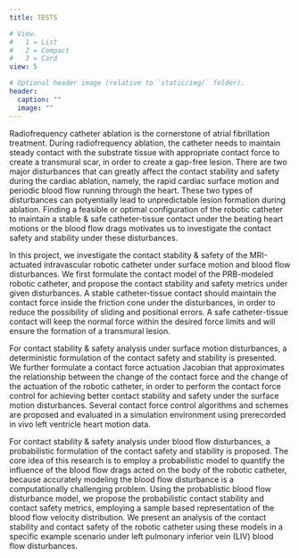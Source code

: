 ```yaml
---
title: TESTS

# View.
#   1 = List
#   2 = Compact
#   3 = Card
view: 5

# Optional header image (relative to `static/img/` folder).
header:
  caption: ""
  image: ""
---
```


Radiofrequency catheter ablation is the cornerstone of atrial fibrillation treatment. During radiofrequency ablation, the catheter needs to maintain steady contact with the substrate tissue with appropriate contact force to create a transmural scar, in order to create a gap-free lesion. There are two major disturbances that can greatly affect the contact stability and safety during the cardiac ablation, namely, the rapid cardiac surface motion and periodic blood flow running through the heart. These two types of disturbances can potyentially lead to unpredictable lesion formation during ablation. Finding a feasible or optimal configuration of the robotic catheter to maintain a stable & safe catheter-tissue contact under the beating heart motions or the blood flow drags motivates us to investigate the contact safety and stability under these disturbances.  

In this project, we investigate the contact stability & safety of the MRI-actuated intravascular robotic catheter under surface motion and blood flow disturbances. We first formulate the contact model of the PRB-modeled robotic catheter, and propose the contact stability and safety metrics under given disturbances. A stable catheter-tissue contact should maintain the contact force inside the friction cone under the disturbances, in order to reduce the possibility of sliding and positional errors. A safe catheter-tissue contact will keep the normal force within the desired force limits and will ensure the formation of a transmural lesion.  

For contact stability & safety analysis under surface motion disturbances, a deterministic formulation of the contact safety and stability is presented. We further formulate a contact force actuation Jacobian that approximates the relationship between the change of the contact force and the change of the actuation of the robotic catheter, in order to perform the contact force control for achieving better contact stability and safety under the surface motion disturbances. Several contact force control algorithms and schemes are proposed and evaluated in a simulation environment using prerecorded in vivo left ventricle heart motion data.

For contact stability & safety analysis under blood flow disturbances, a probabilistic formulation of the contact safety and stability is proposed. The core idea of this research is to employ a probabilistic model to quantify the influence of the blood flow drags acted on the body of the robotic catheter, because accurately modeling the blood flow disturbance is a computationally challenging problem. Using the probablistic blood flow disturbance model, we propose the probabilistic contact stability and contact safety metrics, employing a sample based representation of the blood flow velocity distribution. We present an analysis of the contact stability and contact safety of the robotic catheter using these models in a specific example scenario under left pulmonary inferior vein (LIV) blood flow disturbances.
